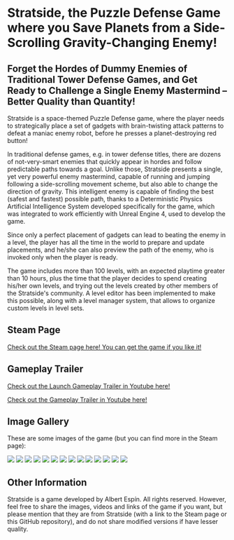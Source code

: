 # Stratside, the Puzzle Defense Game where you Save Planets from a Side-Scrolling Gravity-Changing Enemy!

## Forget the Hordes of Dummy Enemies of Traditional Tower Defense Games, and Get Ready to Challenge a Single Enemy Mastermind – Better Quality than Quantity!

Stratside is a space-themed Puzzle Defense game, where the player needs to strategically place a set of gadgets with brain-twisting attack patterns to defeat a maniac enemy robot, before he presses a planet-destroying red button!

In traditional defense games, e.g. in tower defense titles, there are dozens of not-very-smart enemies that quickly appear in hordes and follow predictable paths towards a goal. Unlike those, Stratside presents a single, yet very powerful enemy mastermind, capable of running and jumping following a side-scrolling movement scheme, but also able to change the direction of gravity. This intelligent enemy is capable of finding the best (safest and fastest) possible path, thanks to a Deterministic Physics Artificial Intelligence System developed specifically for the game, which was integrated to work efficiently with Unreal Engine 4, used to develop the game.

Since only a perfect placement of gadgets can lead to beating the enemy in a level, the player has all the time in the world to prepare and update placements, and he/she can also preview the path of the enemy, who is invoked only when the player is ready.

The game includes more than 100 levels, with an expected playtime  greater than 10 hours, plus the time that the player decides to spend creating his/her own levels, and trying out the levels created by other members of the Stratside's community. A level editor has been implemented to make this possible, along with a level manager system, that allows to organize custom levels in level sets.


## Steam Page

[Check out the Steam page here! You can get the game if you like it!](https://store.steampowered.com/app/604990/Stratside/)


## Gameplay Trailer

[Check out the Launch Gameplay Trailer in Youtube here!](https://www.youtube.com/watch?v=nSwHXmbfuuE)

[Check out the Gameplay Trailer in Youtube here!](https://www.youtube.com/watch?v=XRAxAK_yOGk)


## Image Gallery

These are some images of the game (but you can find more in the Steam page):

![](new_images/new1.png)
![](PressReleases/Announcement-Feb2020/images/in-game/png-high-quality/16.png)
![](new_images/new3.png)
![](new_images/new2.png)
![](PressReleases/Announcement-Feb2020/images/in-game/png-high-quality/6.png)
![](PressReleases/Announcement-Feb2020/images/in-game/png-high-quality/2.png)
![](PressReleases/Announcement-Feb2020/images/in-game/png-high-quality/10.png)
![](PressReleases/Announcement-Feb2020/images/in-game/png-high-quality/14.png)
![](new_images/new4.png)
![](new_images/new5.png)
![](new_images/new6.png)
![](new_images/new7.png)
![](new_images/new8.png)
![](new_images/new9.png)


## Other Information

Stratside is a game developed by Albert Espín. All rights reserved. However, feel free to share the images, videos and links of the game if you want, but please mention that they are from Stratside (with a link to the Steam page or this GitHub repository), and do not share modified versions if have lesser quality.




